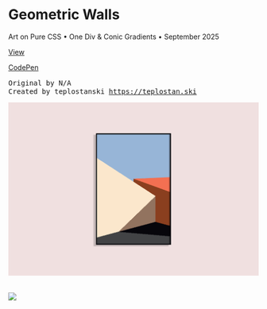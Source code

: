 # Geometric Walls

Art on Pure CSS • One Div & Conic Gradients • September 2025

<a href="https://geometric-walls.css-art.teplostan.ski/">View</a>

<a href="https://codepen.io/teplostanski/pen/ByjBBaX">CodePen</a>

<p>
  <samp>
    <span>Original by N/A</span>
    <br>
    <span>Created by teplostanski <a href="https://teplostan.ski">https://teplostan.ski</a></span>
  </samp>
</p>

![Preview](./preview.png)

<br>

<div>
  <a href="https://donate.teplostan.ski" target="_blank">
    <img src="https://gist.githubusercontent.com/teplostanski/efecc707d47591fec971de00e9860d2f/raw/5581a84ee1c4b6c335b4df19f96f8e7af97a1ae2/SUPPORTME.svg">
  </a>
</div>
